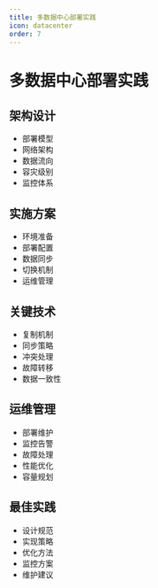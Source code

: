 ```yaml
---
title: 多数据中心部署实践
icon: datacenter
order: 7
---
```


# 多数据中心部署实践

## 架构设计
- 部署模型
- 网络架构
- 数据流向
- 容灾级别
- 监控体系

## 实施方案
- 环境准备
- 部署配置
- 数据同步
- 切换机制
- 运维管理

## 关键技术
- 复制机制
- 同步策略
- 冲突处理
- 故障转移
- 数据一致性

## 运维管理
- 部署维护
- 监控告警
- 故障处理
- 性能优化
- 容量规划

## 最佳实践
- 设计规范
- 实现策略
- 优化方法
- 监控方案
- 维护建议
